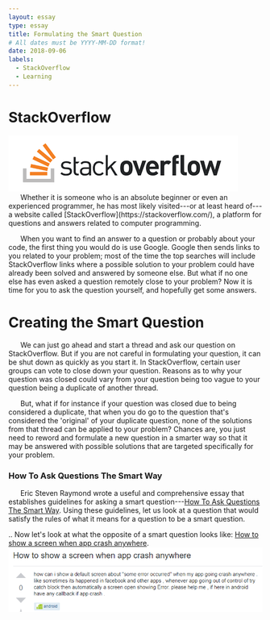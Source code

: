 ```yaml
---
layout: essay
type: essay
title: Formulating the Smart Question
# All dates must be YYYY-MM-DD format!
date: 2018-09-06
labels:
  - StackOverflow
  - Learning
---
```


# StackOverflow
<img class="ui medium right circular floated image" src="../images/stackoverflowlogo.png">
&nbsp;&nbsp;&nbsp;&nbsp;&nbsp;&nbsp;Whether it is someone who is an absolute beginner or even an experienced programmer, he has most likely visited---or at least heard of---a  website called [StackOverflow](https://stackoverflow.com/), a platform for questions and answers related to computer programming. 

&nbsp;&nbsp;&nbsp;&nbsp;&nbsp;&nbsp;When you want to find an answer to a question or probably about your code, the first thing you would do is use Google. Google then sends links to you related to your problem; most of the time the top searches will include StackOverflow links where a possible solution to your problem could have already been solved and answered by someone else. But what if no one else has even asked a question remotely close to your problem? Now it is time for you to ask the question yourself, and hopefully get some answers.

# Creating the Smart Question
&nbsp;&nbsp;&nbsp;&nbsp;&nbsp;&nbsp;We can just go ahead and start a thread and ask our question on StackOverflow. But if you are not careful in formulating your question, it can be shut down as quickly as you start it. In StackOverflow, certain user groups can vote to close down your question. Reasons as to why your question was closed could vary from your question being too vague to your question being a duplicate of another thread. 

&nbsp;&nbsp;&nbsp;&nbsp;&nbsp;&nbsp;But, what if for instance if your question was closed due to being considered a duplicate, that when you do go to the question that's considered the 'original' of your duplicate question, none of the solutions from that thread can be applied to your problem? Chances are, you just need to reword and formulate a new question in a smarter way so that it may be answered with possible solutions that are targeted specifically for your problem. 

### How To Ask Questions The Smart Way
&nbsp;&nbsp;&nbsp;&nbsp;&nbsp;&nbsp;Eric Steven Raymond wrote a useful and comprehensive essay that establishes guidelines for asking a smart question---[How To Ask Questions The Smart Way](http://www.catb.org/esr/faqs/smart-questions.html). Using these guidelines, let us look at a question that would satisfy the rules of what it means for a question to be a smart question. 

..
Now let's look at what the opposite of a smart question looks like: [How to show a screen when app crash anywhere](https://stackoverflow.com/questions/52232981/how-to-show-a-screen-when-app-crash-anywhere).
<img class="ui large right rounded floated image" src="../images/essay2pic1.png">
